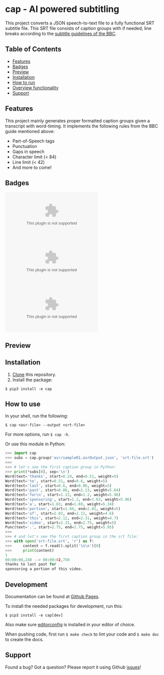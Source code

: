 # cap - AI powered subtitling

This project converts a JSON speech-to-text file to a fully functional SRT
subtitle file. This SRT file consists of caption groups with if needed, line
breaks according to the [subtitle guidelines of the
BBC](https://bbc.github.io/subtitle-guidelines/#Break-at-natural-points).


## Table of Contents

- [Features](#features)
- [Badges](#badges)
- [Preview](#preview)
- [Installation](#installation)
- [How to run](#how_to_run)
- [Overview functionality](#overview_functionality)
- [Support](#support)


## Features

This project mainly generates proper formatted caption groups given a
transcript with word-timing. It implements the following rules from the BBC
guide mentioned above:

- Part-of-Speech tags
- Punctuation
- Gaps in speech
- Character limit (< 84)
- Line limit (< 42)
- And more to come!


## Badges

![Issues](https://img.shields.io/github/issues-raw/yochem/effect.ai?style=for-the-badge)
![Last Commit](https://img.shields.io/github/last-commit/yochem/effect.ai?style=for-the-badge)
![Licence](https://img.shields.io/github/license/yochem/effect.ai?style=for-the-badge)


## Preview

## Installation
1. [Clone](https://bit.ly/2BcAdRs) this repository.
2. Install the package:

```shell
$ pip3 install -e cap
```


## How to use

In your shell, run the following:

```shell
$ cap <asr-file> --output <srt-file>
```

For more options, run `$ cap -h`.

Or use this module in Python:

```python
>>> import cap
>>> subs = cap.group('asr/sample01.asrOutput.json', 'srt-file.srt')
>>>
>>> # let's see the first caption group in Python:
>>> print(*subs[0], sep='\n')
Word(text='thanks', start=0.24, end=0.51, weight=5)
Word(text='to', start=0.51, end=0.6, weight=5)
Word(text='last', start=0.6, end=0.86, weight=5)
Word(text='past', start=0.86, end=1.13, weight=5.64)
Word(text='for\n', start=1.13, end=1.2, weight=5.96)
Word(text='sponsoring', start=1.2, end=1.63, weight=5.96)
Word(text='a', start=1.63, end=1.69, weight=5.34)
Word(text='portion', start=1.69, end=2.02, weight=5)
Word(text='of', start=2.02, end=2.12, weight=4.6)
Word(text='this', start=2.12, end=2.31, weight=4.7)
Word(text='video', start=2.31, end=2.75, weight=5)
Punc(text='.', start=2.75, end=2.75, weight=5.95)
>>>
>>> # and let's see the first caption group in the srt file:
>>> with open('srt-file.srt', 'r') as f:
>>>     content = f.read().split('\n\n')[0]
>>>     print(content)
1
00:00:00,240 --> 00:00:02,750
thanks to last past for
sponsoring a portion of this video.

```


## Development

Documentation can be found at [Github Pages](yochem.github.io/caps/).

To install the needed packages for development, run this:

```shell
$ pip3 install -e cap[dev]
```

Also make sure [editorconfig](editorconfig.org/) is installed in your editor
of choice.

When pushing code, first run `$ make check` to lint your code and `$ make doc`
to create the docs.


## Support

Found a bug? Got a question? Please report it using Github
[issues](https://github.com/yochem/effect.ai/issues)!
